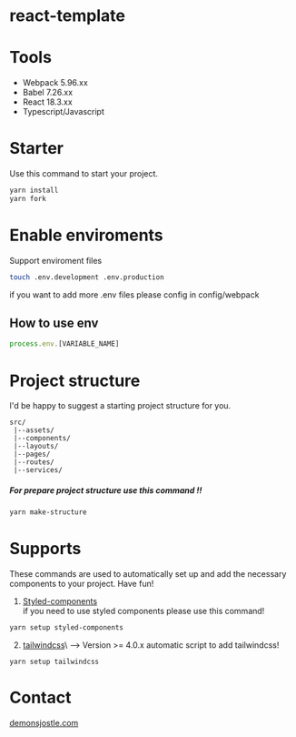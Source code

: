 # react-template

# Tools
- Webpack 5.96.xx
- Babel 7.26.xx
- React 18.3.xx
- Typescript/Javascript

# Starter
Use this command to start your project.
```bash
yarn install
yarn fork
```

# Enable enviroments
Support enviroment files
```bash
touch .env.development .env.production
```
if you want to add more .env files please config in config/webpack 

## How to use env 
```Typescript
process.env.[VARIABLE_NAME]
```

# Project structure
I'd be happy to suggest a starting project structure for you.
``` 
src/
 |--assets/
 |--components/
 |--layouts/
 |--pages/
 |--routes/
 |--services/
```

##### For prepare project structure use this command !!
```bash
yarn make-structure
```

# Supports 
These commands are used to automatically set up and add the necessary components to your project. Have fun!
1. [Styled-components](https://styled-components.com/)\
if you need to use styled components please use this command!
```bash
yarn setup styled-components 
```
2. [tailwindcss](https://tailwindcss.com/)\ --> Version >= 4.0.x
automatic script to add tailwindcss!
```
yarn setup tailwindcss
```

# Contact 
<a href="https://demonsjostle.com" target="_blank" rel="noopener noreferrer">demonsjostle.com</a>
